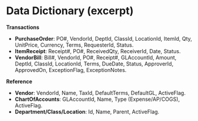 # Data Dictionary (excerpt)

**Transactions**
- **PurchaseOrder**: PO#, VendorId, DeptId, ClassId, LocationId, ItemId, Qty, UnitPrice, Currency, Terms, RequesterId, Status.
- **ItemReceipt**: Receipt#, PO#, ReceivedQty, ReceiverId, Date, Status.
- **VendorBill**: Bill#, VendorId, PO#, Receipt#, GLAccountId, Amount, DeptId, ClassId, LocationId, Terms, DueDate, Status, ApproverId, ApprovedOn, ExceptionFlag, ExceptionNotes.

**Reference**
- **Vendor**: VendorId, Name, TaxId, DefaultTerms, DefaultGL, ActiveFlag.
- **ChartOfAccounts**: GLAccountId, Name, Type (Expense/AP/COGS), ActiveFlag.
- **Department/Class/Location**: Id, Name, Parent, ActiveFlag.
